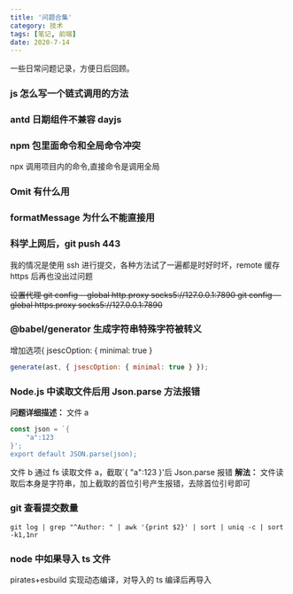 ```yaml
---
title: '问题合集'
category: 技术
tags: [笔记, 前端]
date: 2020-7-14
---
```


一些日常问题记录，方便日后回顾。

<!-- more -->

### js 怎么写一个链式调用的方法

### antd 日期组件不兼容 dayjs

### npm 包里面命令和全局命令冲突

npx 调用项目内的命令,直接命令是调用全局

### Omit 有什么用

### formatMessage 为什么不能直接用

### 科学上网后，git push 443

我的情况是使用 ssh 进行提交，各种方法试了一遍都是时好时坏，remote 缓存 https 后再也没出过问题

~~设置代理
git config --global http.proxy socks5://127.0.0.1:7890
git config --global https.proxy socks5://127.0.0.1:7890~~

### @babel/generator 生成字符串特殊字符被转义

增加选项{ jsescOption: { minimal: true }

```js
generate(ast, { jsescOption: { minimal: true } });
```

### Node.js 中读取文件后用 Json.parse 方法报错

**问题详细描述：**
文件 a

```js
const json = `{
    "a":123
}';
export default JSON.parse(json);
```

文件 b 通过 fs 读取文件 a，截取`{ "a":123 }'后 Json.parse 报错
**解法：**
文件读取后本身是字符串，加上截取的首位引号产生报错，去除首位引号即可

### git 查看提交数量

`git log | grep "^Author: " | awk '{print $2}' | sort | uniq -c | sort -k1,1nr`

### node 中如果导入 ts 文件

pirates+esbuild 实现动态编译，对导入的 ts 编译后再导入
